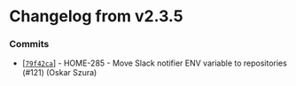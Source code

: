 # Changelog from v2.3.5
### Commits
* [[`79f42ca`](http://github.com/smart-evolution/shapi/commit/79f42ca26a6f459c5aa386d09bd1e00fd4f98923)] - HOME-285 - Move Slack notifier ENV variable to repositories (#121) (Oskar Szura)